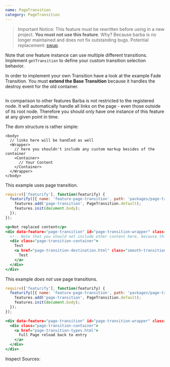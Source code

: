 ```yaml
---
name: PageTransition
category: PageTransition
---
```


> Important Notice: This feature must be rewritten before using in a new project. **You must not use this feature**. Why? Because barba is no longer maintained and does not fix outstanding bugs. Potential replacement: [swup](https://github.com/gmrchk/swup).

Note that one feature instance can use multiple different transitions. Implement `getTransition` to define your custom transition selection behavior.

In order to implement your own Transition have a look at the example Fade Transition. You must **extend the Base Transition** because it handles the destroy event for the old container.
```src:../src/transitions/fade.js
```

In comparison to other features Barba is not restricted to the registered node. It will automatically handle all links on the page - even those outside of its root node. Therefore you should only have one instance of this feature at any given point in time.

The dom structure is rather simple:
```
<body>
  // links here will be handled as well
  <Wrapper>
    // here you shouldn't include any custom markup besides of the container
    <Container>
      // Your Content
    </Container>
  </Wrapper>
</body>
```

This example uses page transition.

```types.js
require(['featurify'], function(featurify) {
  featurify([{ name: 'feature-page-transition', path: 'packages/page-transition/lib/main.min.js' }, 'base', 'base.features'], function(PageTransition, base, features) {
    features.add('page-transition', PageTransition.default);
    features.init(document.body);
  });
});
```
```types.html
<p>Not replaced content</p>
<div data-feature="page-transition" id="page-transition-wrapper" class="ft-page-transition">
  <!-- Note that you should not include other content here, because this is where Barba acts -->
  <div class="page-transition-container">
    Test
    <a href="page-transition-destination.html" class="smooth-transition">
      Test
    </a>
  </div>
</div>
```

This example *does not* use page transitions.

```destination.js
require(['featurify'], function(featurify) {
  featurify([{ name: 'feature-page-transition', path: 'packages/page-transition/lib/main.min.js' }, 'base', 'base.features'], function(PageTransition, base, features) {
    features.add('page-transition', PageTransition.default);
    features.init(document.body);
  });
});
```
```destination.html
<div data-feature="page-transition" id="page-transition-wrapper" class="ft-page-transition">
  <div class="page-transition-container">
    <a href="page-transition-types.html">
      Full Page reload back to entry
    </a>
  </div>
</div>
```

Inspect Sources:
```src:../src/index.js
```
```src:../src/style.scss
```
```types:../lib/style.css hidden
```
